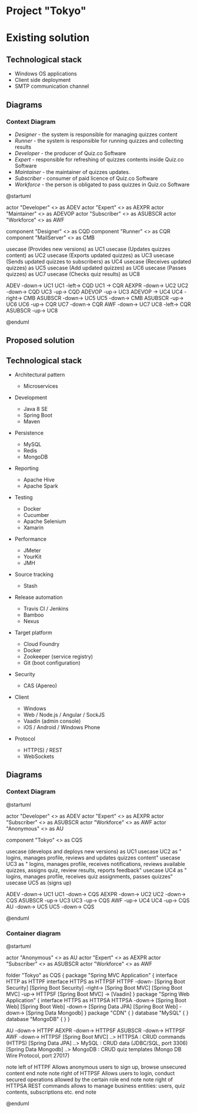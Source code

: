 # Project "Tokyo"

# Existing solution

## Technological stack

- Windows OS applications
- Client side deployment 
- SMTP communication channel

## Diagrams

### Context Diagram 

- *Designer* - the system is responsible for managing quizzes content
- *Runner* - the system is responsible for running quizzes and collecting results 
- *Developer* - the producer of Quiz.co Software
- *Expert* - responsible for refreshing of quizzes contents inside Quiz.co Software
- *Maintainer* - the maintainer of quizzes updates. 
- *Subscriber* - consumer of paid licence of Quiz.co Software 
- *Workforce* - the person is obligated to pass quizzes in Quiz.co Software

@startuml

actor "Developer" <<User>> as ADEV
actor "Expert" <<User>> as AEXPR
actor "Maintainer" <<User>> as ADEVOP
actor "Subscriber" <<User>> as ASUBSCR
actor "Workforce" <<User>> as AWF

component "Designer" <<Application>> as CQD
component "Runner" <<Application>> as CQR
component "MailServer" <<Software System>> as CMB

usecase (Provides new versions) as UC1
usecase (Updates quizzes content) as UC2
usecase (Exports updated quizzes) as UC3
usecase (Sends updated quizzes to subscribers) as UC4
usecase (Receives updated quizzes) as UC5
usecase (Add updated quizzes) as UC6
usecase (Passes quizzes) as UC7
usecase (Checks quiz results) as UC8

ADEV -down-> UC1
UC1 -left-> CQD
UC1 -> CQR
AEXPR -down-> UC2
UC2 -down-> CQD
UC3 -up-> CQD
ADEVOP -up-> UC3
ADEVOP -> UC4
UC4 -right-> CMB
ASUBSCR -down-> UC5
UC5 -down-> CMB
ASUBSCR -up-> UC6
UC6 -up-> CQR
UC7 -down-> CQR
AWF -down-> UC7
UC8 -left-> CQR
ASUBSCR -up-> UC8

@enduml

## Proposed solution

## Technological stack

- Architectural pattern
    - Microservices

- Development 
    - Java 8 SE
    - Spring Boot
    - Maven

- Persistence 
    - MySQL
    - Redis
    - MongoDB

- Reporting
    - Apache Hive
    - Apache Spark

- Testing
    - Docker
    - Cucumber 
    - Apache Selenium 
    - Xamarin

- Performance 
    - JMeter
    - YourKit
    - JMH 

- Source tracking 
    - Stash 
    
- Release automation
    - Travis CI / Jenkins
    - Bamboo
    - Nexus

- Target platform 
    - Cloud Foundry
    - Docker 
    - Zookeeper (service registry)
    - Git (boot configuration)
   
- Security 
    - CAS (Apereo)
    
- Client
    - Windows 
    - Web / Node.js / Angular / SockJS
    - Vaadin (admin console) 
    - iOS / Android / Windows Phone
    
- Protocol
    - HTTP(S) / REST
    - WebSockets

## Diagrams

### Context Diagram

@startuml

actor "Developer" <<User>> as ADEV
actor "Expert" <<User>> as AEXPR
actor "Subscriber" <<User>> as ASUBSCR
actor "Workforce" <<User>> as AWF
actor "Anonymous" <<User>> as AU

component "Tokyo" <<Software System>> as CQS

usecase (develops and deploys new versions) as UC1
usecase UC2 as " 
logins, 
manages profile, 
reviews and updates quizzes content"
usecase UC3 as " 
logins, 
manages profile, 
receives notifications, 
reviews available quizzes, 
assigns quiz, 
review results, 
reports feedback"
usecase UC4 as " 
logins, 
manages profile, 
receives quiz assignments,
passes quizzes"
usecase UC5 as (signs up)

ADEV -down-> UC1
UC1 -down-> CQS
AEXPR -down-> UC2
UC2 -down-> CQS
ASUBSCR -up-> UC3
UC3 -up-> CQS
AWF -up-> UC4
UC4 -up-> CQS
AU -down-> UC5
UC5 -down-> CQS


@enduml


### Container diagram

@startuml

actor "Anonymous" <<Person>> as AU
actor "Expert" <<Person>> as AEXPR
actor "Subscriber" <<Person>> as ASUBSCR
actor "Workforce" <<Person>> as AWF

folder "Tokyo" as CQS {
    package "Spring MVC Application" {
        interface HTTP as HTTPF
        interface HTTPS as HTTPSF
        HTTPF -down- [Spring Boot Security]
        [Spring Boot Security] -right-> [Spring Boot MVC]
        [Spring Boot MVC] -up-> HTTPSF
        [Spring Boot MVC] -> [Vaadin] 
    }
    package "Spring Web Application" {
        interface HTTPS as HTTPSA
        HTTPSA -down-> [Spring Boot Web]
        [Spring Boot Web] -down-> [Spring Data JPA]
        [Spring Boot Web] -down-> [Spring Data Mongodb]
    }
    package "CDN" {
    }
    database "MySQL" {
    }
    database "MongoDB" {
    }
}

AU -down-> HTTPF
AEXPR -down-> HTTPSF
ASUBSCR -down-> HTTPSF
AWF -down-> HTTPSF
[Spring Boot MVC] ..> HTTPSA : CRUD commands (HTTPS)
[Spring Data JPA] ..> MySQL : CRUD data (JDBC/SQL, port 3306)
[Spring Data Mongodb] ..> MongoDB : CRUD quiz templates (Mongo DB Wire Protocol, port 27017)

note left of HTTPF
    Allows anonymous users to sign up,
    browse unsecured content
end note
note right of HTTPSF
   Allows users to login,
   conduct secured operations allowed by the certain role
end note
note right of HTTPSA
   REST commands allows to manage business entities:
   users, quiz contents, subscriptions etc.
end note
 
 
@enduml